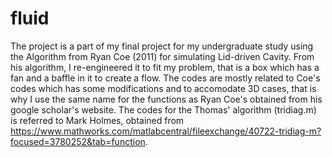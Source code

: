 # fluid
The project is a part of my final project for my undergraduate study
using the Algorithm from Ryan Coe (2011) for simulating Lid-driven Cavity.
From his algorithm, I re-engineered it to fit my problem, that is a box which has a fan and a baffle in it to create a flow.
The codes are mostly related to Coe's codes which has some modifications and to accomodate 3D cases, that is why I use the same name for the functions as Ryan Coe's obtained from his google scholar's website.
The codes for the Thomas' algorithm (tridiag.m) is referred to Mark Holmes, obtained from https://www.mathworks.com/matlabcentral/fileexchange/40722-tridiag-m?focused=3780252&tab=function.
